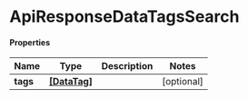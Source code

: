 # ApiResponseDataTagsSearch

#### Properties
Name | Type | Description | Notes
------------ | ------------- | ------------- | -------------
**tags** | [**[DataTag]**](DataTag.md) |  | [optional] 



